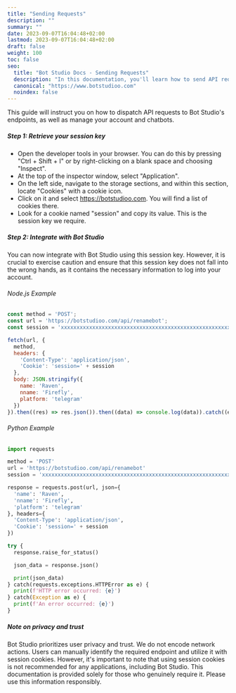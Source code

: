```yaml
---
title: "Sending Requests"
description: ""
summary: ""
date: 2023-09-07T16:04:48+02:00
lastmod: 2023-09-07T16:04:48+02:00
draft: false
weight: 100
toc: false
seo:
  title: "Bot Studio Docs - Sending Requests"
  description: "In this documentation, you'll learn how to send API requests to Bot Studio's endpoints. Click here to learn more."
  canonical: "https://www.botstudioo.com"
  noindex: false
---
```


This guide will instruct you on how to dispatch API requests to Bot Studio's endpoints, as well as manage your account and chatbots.

##### Step 1: Retrieve your session key

- Open the developer tools in your browser. You can do this by pressing "Ctrl + Shift + I" or by right-clicking on a blank space and choosing "Inspect".
- At the top of the inspector window, select "Application".
- On the left side, navigate to the storage sections, and within this section, locate "Cookies" with a cookie icon.
- Click on it and select https://botstudioo.com. You will find a list of cookies there.
- Look for a cookie named "session" and copy its value. This is the session key we require.

##### Step 2: Integrate with Bot Studio

You can now integrate with Bot Studio using this session key. However, it is crucial to exercise caution and ensure that this session key does not fall into the wrong hands, as it contains the necessary information to log into your account.

###### Node.js Example

```javascript
const method = 'POST';
const url = 'https://botstudioo.com/api/renamebot';
const session = 'xxxxxxxxxxxxxxxxxxxxxxxxxxxxxxxxxxxxxxxxxxxxxxxxxxxxxxxxxxxxxxxx';

fetch(url, {
  method,
  headers: {
    'Content-Type': 'application/json',
    'Cookie': 'session=' + session
  },
  body: JSON.stringify({
    name: 'Raven',
    nname: 'Firefly',
    platform: 'telegram'
  })
}).then((res) => res.json()).then((data) => console.log(data)).catch((error) => console.error(error));
```

###### Python Example

```python
import requests

method = 'POST'
url = 'https://botstudioo.com/api/renamebot'
session = 'xxxxxxxxxxxxxxxxxxxxxxxxxxxxxxxxxxxxxxxxxxxxxxxxxxxxxxxxxxxxxxxx'

response = requests.post(url, json={
  'name': 'Raven',
  'nname': 'Firefly',
  'platform': 'telegram'
}, headers={
  'Content-Type': 'application/json',
  'Cookie': 'session=' + session
})

try {
  response.raise_for_status()

  json_data = response.json()

  print(json_data)
} catch(requests.exceptions.HTTPError as e) {
  print(f'HTTP error occurred: {e}')
} catch(Exception as e) {
  print(f'An error occurred: {e}')
}
```

##### Note on privacy and trust

Bot Studio prioritizes user privacy and trust. We do not encode network actions. Users can manually identify the required endpoint and utilize it with session cookies. However, it's important to note that using session cookies is not recommended for any applications, including Bot Studio. This documentation is provided solely for those who genuinely require it. Please use this information responsibly.